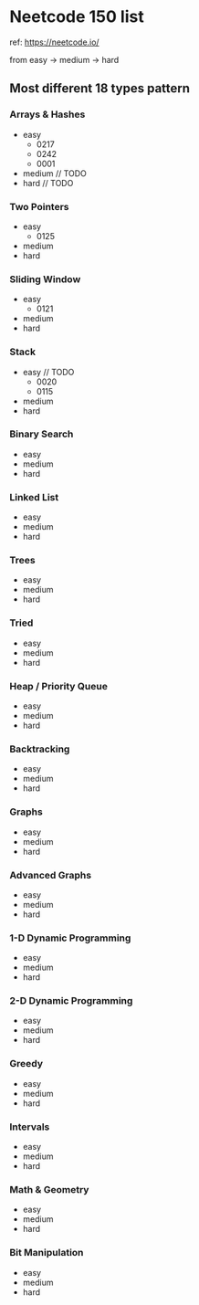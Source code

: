 # Neetcode 150 list

ref: https://neetcode.io/

from easy -> medium -> hard

## Most different 18 types pattern
### Arrays & Hashes
- easy
  - 0217
  - 0242
  - 0001
- medium // TODO
- hard // TODO

### Two Pointers
- easy
  - 0125
- medium
- hard

### Sliding Window
- easy
  - 0121
- medium
- hard

### Stack
- easy // TODO
  - 0020
  - 0115
- medium
- hard

### Binary Search
- easy
- medium
- hard

### Linked List
- easy
- medium
- hard

### Trees
- easy
- medium
- hard

### Tried
- easy
- medium
- hard

### Heap / Priority Queue
- easy
- medium
- hard

### Backtracking
- easy
- medium
- hard

### Graphs
- easy
- medium
- hard

### Advanced Graphs
- easy
- medium
- hard

### 1-D Dynamic Programming
- easy
- medium
- hard

### 2-D Dynamic Programming
- easy
- medium
- hard

### Greedy
- easy
- medium
- hard

### Intervals
- easy
- medium
- hard

### Math & Geometry
- easy
- medium
- hard

### Bit Manipulation
- easy
- medium
- hard
